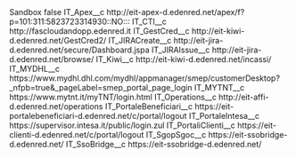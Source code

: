 <?xml version="1.0" encoding="UTF-8"?>
<CustomMetadata xmlns="http://soap.sforce.com/2006/04/metadata" xmlns:xsi="http://www.w3.org/2001/XMLSchema-instance" xmlns:xsd="http://www.w3.org/2001/XMLSchema">
    <label>Sandbox</label>
    <protected>false</protected>
    <values>
        <field>IT_Apex__c</field>
        <value xsi:type="xsd:string">http://eit-apex-d.edenred.net/apex/f?p=101:311:5823723314930::NO:::</value>
    </values>
    <values>
        <field>IT_CTI__c</field>
        <value xsi:type="xsd:string">http://fascloudandopp.edenred.it</value>
    </values>
    <values>
        <field>IT_GestCred__c</field>
        <value xsi:type="xsd:string">http://eit-kiwi-d.edenred.net/GestCred2/</value>
    </values>
    <values>
        <field>IT_JIRACreate__c</field>
        <value xsi:type="xsd:string">http://eit-jira-d.edenred.net/secure/Dashboard.jspa</value>
    </values>
    <values>
        <field>IT_JIRAIssue__c</field>
        <value xsi:type="xsd:string">http://eit-jira-d.edenred.net/browse/</value>
    </values>
    <values>
        <field>IT_Kiwi__c</field>
        <value xsi:type="xsd:string">http://eit-kiwi-d.edenred.net/incassi/</value>
    </values>
    <values>
        <field>IT_MYDHL__c</field>
        <value xsi:type="xsd:string">https://www.mydhl.dhl.com/mydhl/appmanager/smep/customerDesktop?_nfpb=true&amp;_pageLabel=smep_portal_page_login</value>
    </values>
    <values>
        <field>IT_MYTNT__c</field>
        <value xsi:type="xsd:string">https://www.mytnt.it/myTNT/login.html</value>
    </values>
    <values>
        <field>IT_Operations__c</field>
        <value xsi:type="xsd:string">http://eit-affi-d.edenred.net/operations</value>
    </values>
    <values>
        <field>IT_PortaleBeneficiari__c</field>
        <value xsi:type="xsd:string">https://eit-portalebeneficiari-d.edenred.net/c/portal/logout</value>
    </values>
    <values>
        <field>IT_PortaleIntesa__c</field>
        <value xsi:type="xsd:string">https://supervisor.intesa.it/public/login.zul</value>
    </values>
    <values>
        <field>IT_PortaliClienti__c</field>
        <value xsi:type="xsd:string">https://eit-clienti-d.edenred.net/c/portal/logout</value>
    </values>
    <values>
        <field>IT_SgopSgoc__c</field>
        <value xsi:type="xsd:string">https://eit-ssobridge-d.edenred.net/</value>
    </values>
    <values>
        <field>IT_SsoBridge__c</field>
        <value xsi:type="xsd:string">https://eit-ssobridge-d.edenred.net/</value>
    </values>
</CustomMetadata>
